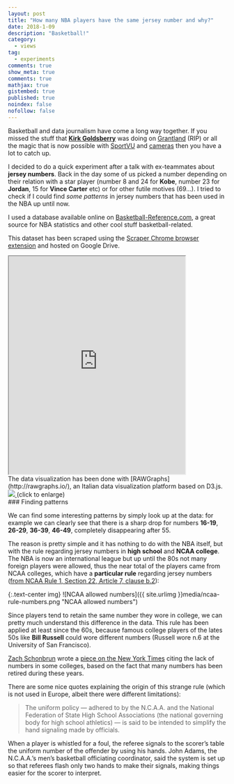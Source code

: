 ```yaml
---
layout: post
title: "How many NBA players have the same jersey number and why?"
date: 2018-1-09
description: "Basketball!"
category:
  - views
tag:
  - experiments
comments: true
show_meta: true
comments: true
mathjax: true
gistembed: true
published: true
noindex: false
nofollow: false
---
```

Basketball and data journalism have come a long way together. If you missed the stuff that [**Kirk Goldsberry**](https://twitter.com/kirkgoldsberry) was doing on [Grantland](https://grantland.com/contributors/kirk-goldsberry/) (RIP) or all the magic that is now possible with [SportVU](https://www.youtube.com/watch?v=jOQEl_tkEwE) and [cameras](https://news.usc.edu/70358/you-call-the-shots-on-the-video-board-thanks-to-usc-computer-scientists/) then you have a lot to catch up.

<!--more-->

I decided to do a quick experiment after a talk with ex-teammates about **jersey numbers**. Back in the day some of us picked a number depending on their relation with a star player (number 8 and 24 for **Kobe**, number 23 for **Jordan**, 15 for **Vince Carter** etc) or for other futile motives (69...). I tried to check if I could find *some patterns* in jersey numbers that has been used in the NBA up until now.

I used a database available online on [Basketball-Reference.com](https://www.basketball-reference.com/friv/numbers.cgi), a great source for NBA statistics and other cool stuff basketball-related.

This dataset has been scraped using the [Scraper Chrome browser extension](https://chrome.google.com/webstore/detail/scraper/mbigbapnjcgaffohmbkdlecaccepngjd) and hosted on Google Drive.

<iframe width="405px" height="500px" src="https://docs.google.com/spreadsheets/d/e/2PACX-1vSsg0IaOY9n15wPfwUD-61WSxcv4nbzhcnJ6wrrBrAvv5CD7hUL47qihrXgAq3E2Avhkt8jmGYViDx2/pubhtml?widget=true&amp;headers=false"></iframe>
<br>
The data visualization has been done with [RAWGraphs](http://rawgraphs.io/), an Italian data visualization platform based on D3.js.

<a href="https://damianobacci.github.io/images/media/nba-numbers.svg" target="_blank">
<img src="https://damianobacci.github.io/images/media/nba-numbers.svg">
</a> (click to enlarge)
<br>
### Finding patterns

We can find some interesting patterns by simply look up at the data: for example we can clearly see that there is a sharp drop for numbers **16-19**, **26-29**, **36-39**, **46-49**, completely disappearing after 55.

The reason is pretty simple and it has nothing to do with the NBA itself, but with the rule regarding jersey numbers in **high school** and **NCAA college**. The NBA is now an international league but up until the 80s not many foreign players were allowed, thus the near total of the players came from NCAA colleges, which have a **particular rule** regarding jersey numbers ([from NCAA Rule 1, Section 22, Article 7, clause b.2](https://ncaambb.arbitersports.com/Groups/104883/Library/files/BR15.pdf)):

{:.text-center img}
![NCAA allowed numbers]({{ site.urlimg }}media/ncaa-rule-numbers.png "NCAA allowed numbers")

Since players tend to retain the same number they wore in college, we can pretty much understand this difference in the data.
This rule has been applied at least since the 60s, because famous college players of the lates 50s like **Bill Russell** could wore different numbers (Russell wore n.6 at the University of San Francisco).

[Zach Schonbrun](https://twitter.com/zschonbrun) wrote a [piece on the New York Times](https://www.nytimes.com/2015/03/31/sports/ncaabasketball/numerals-on-college-basketball-jerseys-you-can-count-them-on-one-hand.html) citing the lack of numbers in some colleges, based on the fact that many numbers has been retired during these years.

There are some nice quotes explaining the origin of this strange rule (which is not used in Europe, albeit there were different limitations):

> The uniform policy — adhered to by the N.C.A.A. and the National Federation of State High School Associations (the national governing body for high school athletics) — is said to be intended to simplify the hand signaling made by officials.

When a player is whistled for a foul, the referee signals to the scorer’s table the uniform number of the offender by using his hands. John Adams, the N.C.A.A.’s men’s basketball officiating coordinator, said the system is set up so that referees flash only two hands to make their signals, making things easier for the scorer to interpret.
